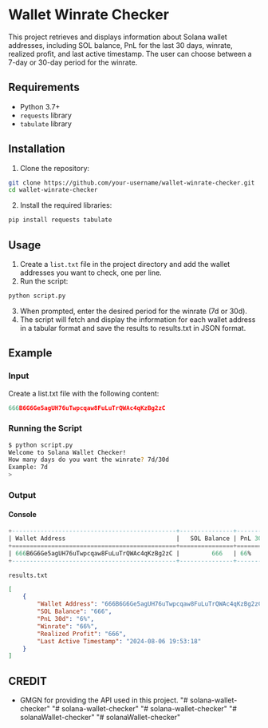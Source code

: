 # Wallet Winrate Checker

This project retrieves and displays information about Solana wallet addresses, including SOL balance, PnL for the last 30 days, winrate, realized profit, and last active timestamp. The user can choose between a 7-day or 30-day period for the winrate.

## Requirements

- Python 3.7+
- `requests` library
- `tabulate` library

## Installation

1. Clone the repository:
```sh
git clone https://github.com/your-username/wallet-winrate-checker.git
cd wallet-winrate-checker
```
2. Install the required libraries:
```sh
pip install requests tabulate
```

## Usage

1. Create a `list.txt` file in the project directory and add the wallet addresses you want to check, one per line.
2. Run the script:
```sh
python script.py
```
3. When prompted, enter the desired period for the winrate (7d or 30d).
4. The script will fetch and display the information for each wallet address in a tabular format and save the results to results.txt in JSON format.

## Example
### Input
Create a list.txt file with the following content:
```python
666B6G6Ge5agUH76uTwpcqaw8FuLuTrQWAc4qKzBg2zC
```

### Running the Script
```sh
$ python script.py
Welcome to Solana Wallet Checker!
How many days do you want the winrate? 7d/30d
Example: 7d
> 
```

### Output
#### Console
```sql
+----------------------------------------------+---------------+-----------+-----------+-------------------+-------------------------+
| Wallet Address                               |   SOL Balance | PnL 30d   | Winrate   | Realized Profit   | Last Active Timestamp   |
+==============================================+===============+===========+===========+===================+=========================+
| 666B6G6Ge5agUH76uTwpcqaw8FuLuTrQWAc4qKzBg2zC |         666   | 66%       | 66%       | 666$              | 2024-08-06 19:53:18     |
+----------------------------------------------+---------------+-----------+-----------+-------------------+-------------------------+
```
`results.txt`
```json
[
    {
        "Wallet Address": "666B6G6Ge5agUH76uTwpcqaw8FuLuTrQWAc4qKzBg2zC",
        "SOL Balance": "666",
        "PnL 30d": "6%",
        "Winrate": "66%",
        "Realized Profit": "666",
        "Last Active Timestamp": "2024-08-06 19:53:18"
    }
]
```

## CREDIT
- GMGN for providing the API used in this project.
"# solana-wallet-checker" 
"# solana-wallet-checker" 
"# solana-wallet-checker" 
"# solanaWallet-checker" 
"# solanaWallet-checker" 
